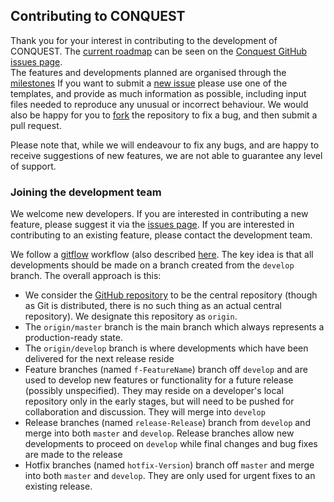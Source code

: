## Contributing to CONQUEST

Thank you for your interest in contributing to the development of
CONQUEST.  The [current
roadmap](https://github.com/OrderN/CONQUEST-release/issues) can be
seen on the [Conquest GitHub issues
page](https://github.com/OrderN/CONQUEST-release/issues).  
The features and developments planned are organised through the
[milestones](https://github.com/OrderN/CONQUEST-release/milestones)
If you want to submit a [new
issue](https://github.com/OrderN/CONQUEST-release/issues/new) please
use one of the templates, and provide as much information as possible,
including input files needed to reproduce any unusual or incorrect
behaviour.  We would also be happy for you to
[fork](https://help.github.com/en/github/getting-started-with-github/fork-a-repo)
the repository to fix a bug, and then submit a pull request.

Please note that, while we will endeavour to fix any bugs, and are
happy to receive suggestions of new features, we are not able to
guarantee any level of support.

### Joining the development team

We welcome new developers.  If you are interested in contributing a
new feature, please suggest it via the [issues
page](https://github.com/OrderN/CONQUEST-release/issues).  If you are
interested in contributing to an existing feature, please contact the
development team.

We follow a
[gitflow](https://nvie.com/posts/a-successful-git-branching-model/)
workflow (also described
[here](https://www.atlassian.com/git/tutorials/comparing-workflows/gitflow-workflow). 
The key idea is that all developments should be made on a branch
created from the ``develop`` branch.  The overall approach is this:

* We consider the [GitHub
  repository](https://github.com/OrderN/CONQUEST-release) to be the
  central repository (though as Git is distributed, there is no such
  thing as an actual central repository).  We designate this
  repository as ``origin``.
* The ``origin/master`` branch is the main branch which always represents a
  production-ready state.
* The ``origin/develop`` branch is where developments which have been
  delivered for the next release reside
* Feature branches (named ``f-FeatureName``) branch off ``develop``
  and are used to develop new features or functionality for a future
  release (possibly unspecified).  They may reside on a
  developer's local repository only in the early stages, but will need
  to be pushed for collaboration and discussion.  They will merge into
  ``develop``
* Release branches (named ``release-Release``) branch from ``develop``
  and merge into both ``master`` and ``develop``.
  Release branches allow new developments to proceed on ``develop``
  while final changes and bug fixes are made to the release
* Hotfix branches (named ``hotfix-Version``) branch off ``master`` and
  merge into both ``master`` and ``develop``.  They are only used for
  urgent fixes to an existing release.
